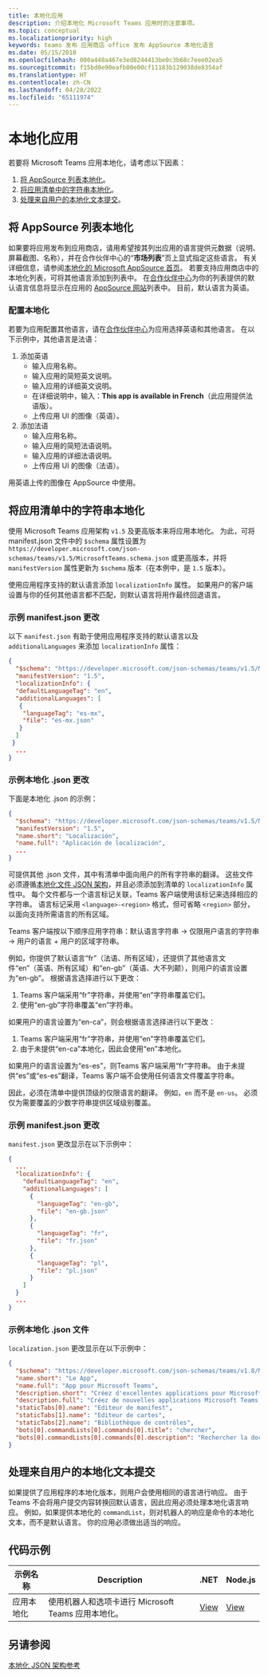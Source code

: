 ```yaml
---
title: 本地化应用
description: 介绍本地化 Microsoft Teams 应用时的注意事项。
ms.topic: conceptual
ms.localizationpriority: high
keywords: teams 发布 应用商店 office 发布 AppSource 本地化语言
ms.date: 05/15/2018
ms.openlocfilehash: 000a448a467e3ed8244413be0c3b68c7eee02ea5
ms.sourcegitcommit: f15bd0e90eafb00e00cf11183b129038de8354af
ms.translationtype: HT
ms.contentlocale: zh-CN
ms.lasthandoff: 04/28/2022
ms.locfileid: "65111974"
---
```

# <a name="localize-your-app"></a>本地化应用

若要将 Microsoft Teams 应用本地化，请考虑以下因素：

1. [将 AppSource 列表本地化](#localize-your-appsource-listing)。
1. [将应用清单中的字符串本地化](#localize-strings-in-your-app-manifest)。
1. [处理来自用户的本地化文本提交](#handle-localized-text-submissions-from-your-users)。

## <a name="localize-your-appsource-listing"></a>将 AppSource 列表本地化

如果要将应用发布到应用商店，请用希望按其列出应用的语言提供元数据（说明、屏幕截图、名称），并在合作伙伴中心的“**市场列表**”页上显式指定这些语言。 有关详细信息，请参阅[本地化的 Microsoft AppSource 首页](/office/dev/store/prepare-localized-solutions#localized-microsoft-appsource-fronts)。 若要支持应用商店中的本地化列表，可将其他语言添加到列表中。 在[合作伙伴中心](/office/dev/store/submit-to-appsource-via-partner-center)为你的列表提供的默认语言信息将显示在应用的 [AppSource 网站](https://appsource.microsoft.com/marketplace/apps?product=office%3Bteams&page=1 "在 AppSource 中，可满足团队的所有需求。它将聊天、会议、通话、文件和工具等所有内容汇集在一起，以实现更高效的团队合作。")列表中。 目前，默认语言为英语。

### <a name="configure-localization"></a>配置本地化

若要为应用配置其他语言，请在[合作伙伴中心](/office/dev/store/submit-to-appsource-via-partner-center)为应用选择英语和其他语言。 在以下示例中，其他语言是法语：

1. 添加英语
    * 输入应用名称。
    * 输入应用的简短英文说明。
    * 输入应用的详细英文说明。
    * 在详细说明中，输入：**This app is available in French**（此应用提供法语版）。
    * 上传应用 UI 的图像（英语）。
2. 添加法语
    * 输入应用名称。
    * 输入应用的简短法语说明。
    * 输入应用的详细法语说明。
    * 上传应用 UI 的图像（法语）。

用英语上传的图像在 AppSource 中使用。

## <a name="localize-strings-in-your-app-manifest"></a>将应用清单中的字符串本地化

使用 Microsoft Teams 应用架构 `v1.5` 及更高版本来将应用本地化。 为此，可将 manifest.json 文件中的 `$schema` 属性设置为 `https://developer.microsoft.com/json-schemas/teams/v1.5/MicrosoftTeams.schema.json` 或更高版本，并将 `manifestVersion` 属性更新为 `$schema` 版本（在本例中，是 `1.5` 版本）。

使用应用程序支持的默认语言添加 `localizationInfo` 属性。 如果用户的客户端设置与你的任何其他语言都不匹配，则默认语言将用作最终回退语言。

### <a name="example-manifestjson-change"></a>示例 manifest.json 更改

以下 `manifest.json` 有助于使用应用程序支持的默认语言以及 `additionalLanguages` 来添加 `localizationInfo` 属性：

```json
{
  "$schema": "https://developer.microsoft.com/json-schemas/teams/v1.5/MicrosoftTeams.schema.json",
  "manifestVersion": "1.5",
  "localizationInfo": {
  "defaultLanguageTag": "en",
  "additionalLanguages": [
   {
    "languageTag": "es-mx",
    "file": "es-mx.json"
   }
  ]
 }
  ...
}
```

### <a name="example-localization-json-change"></a>示例本地化 .json 更改

下面是本地化 .json 的示例：

```json
{
  "$schema": "https://developer.microsoft.com/json-schemas/teams/v1.5/MicrosoftTeams.Localization.schema.json",
  "manifestVersion": "1.5",
  "name.short": "Localización",
  "name.full": "Aplicación de localización",
  ...
}
```

可提供其他 .json 文件，其中有清单中面向用户的所有字符串的翻译。 这些文件必须遵循[本地化文件 JSON 架构](../../resources/schema/localization-schema.md)，并且必须添加到清单的 `localizationInfo` 属性中。 每个文件都与一个语言标记关联，Teams 客户端使用该标记来选择相应的字符串。 语言标记采用 `<language>-<region>` 格式，但可省略 `<region>` 部分，以面向支持所需语言的所有区域。

Teams 客户端按以下顺序应用字符串：默认语言字符串 -> 仅限用户语言的字符串 -> 用户的语言 + 用户的区域字符串。

例如，你提供了默认语言“fr”（法语、所有区域），还提供了其他语言文件“en”（英语、所有区域）和“en-gb”（英语、大不列颠），则用户的语言设置为“en-gb”。 根据语言选择进行以下更改：

1. Teams 客户端采用“fr”字符串，并使用“en”字符串覆盖它们。
1. 使用“en-gb”字符串覆盖“en”字符串。

如果用户的语言设置为“en-ca”，则会根据语言选择进行以下更改：

1. Teams 客户端采用“fr”字符串，并使用“en”字符串覆盖它们。
1. 由于未提供“en-ca”本地化，因此会使用“en”本地化。

如果用户的语言设置为“es-es”，则Teams 客户端采用“fr”字符串。 由于未提供“es”或“es-es”翻译，Teams 客户端不会使用任何语言文件覆盖字符串。

因此，必须在清单中提供顶级的仅限语言的翻译。 例如，`en` 而不是 `en-us`。 必须仅为需要覆盖的少数字符串提供区域级别覆盖。

### <a name="example-manifestjson-change"></a>示例 manifest.json 更改

`manifest.json` 更改显示在以下示例中：

```json
{
  ...
  "localizationInfo": {
    "defaultLanguageTag": "en",
    "additionalLanguages": [
      {
        "languageTag": "en-gb",
        "file": "en-gb.json"
      },
      {
        "languageTag": "fr",
        "file": "fr.json"
      },
      {
        "languageTag": "pl",
        "file": "pl.json"
      }
    ]
  }
  ...
}
```

### <a name="example-localization-json-file"></a>示例本地化 .json 文件

 `localization.json` 更改显示在以下示例中：

```json
{
  "$schema": "https://developer.microsoft.com/json-schemas/teams/v1.8/MicrosoftTeams.Localization.schema.json",
  "name.short": "Le App",
  "name.full": "App pour Microsoft Teams",
  "description.short": "Créez d'excellentes applications pour Microsoft Teams avec App.",
  "description.full": "Créez de nouvelles applications Microsoft Teams, concevez et prévisualisez des cartes bot, et explorez la documentation avec App.",
  "staticTabs[0].name": "Editeur de manifest",
  "staticTabs[1].name": "Editeur de cartes",
  "staticTabs[2].name": "Bibliothèque de contrôles",
  "bots[0].commandLists[0].commands[0].title": "chercher",
  "bots[0].commandLists[0].commands[0].description": "Rechercher la documentation Teams pertinente"
}
```

## <a name="handle-localized-text-submissions-from-your-users"></a>处理来自用户的本地化文本提交

如果提供了应用程序的本地化版本，则用户会使用相同的语言进行响应。 由于 Teams 不会将用户提交内容转换回默认语言，因此应用必须处理本地化语言响应。 例如，如果提供本地化的 `commandList`，则对机器人的响应是命令的本地化文本，而不是默认语言。 你的应用必须做出适当的响应。

## <a name="code-sample"></a>代码示例

| 示例名称 | Description | .NET | Node.js |
|-------------|-------------|------|------|
| 应用本地化 | 使用机器人和选项卡进行 Microsoft Teams 应用本地化。 | [View](https://github.com/OfficeDev/Microsoft-Teams-Samples/tree/main/samples/app-localization/csharp) |[View](https://github.com/OfficeDev/Microsoft-Teams-Samples/tree/main/samples/app-localization/nodejs) |

## <a name="see-also"></a>另请参阅

[本地化 JSON 架构参考](~/resources/schema/localization-schema.md)
